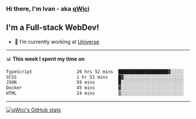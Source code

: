 ### Hi there, I'm Ivan - aka [qWici][website]

## I'm a Full-stack WebDev!
- 🔭 I’m currently working at [Universe][universe]

---

📊 **This week I spent my time on**
<!--START_SECTION:waka-->

```txt
TypeScript                 20 hrs 52 mins  ███████████████████▓░░░░░   79.08 %
SCSS                       1 hr 51 mins    █▓░░░░░░░░░░░░░░░░░░░░░░░   07.03 %
JSON                       59 mins         █░░░░░░░░░░░░░░░░░░░░░░░░   03.77 %
Docker                     45 mins         ▓░░░░░░░░░░░░░░░░░░░░░░░░   02.88 %
HTML                       24 mins         ▒░░░░░░░░░░░░░░░░░░░░░░░░   01.55 %
```

<!--END_SECTION:waka-->

---

[![qWici's GitHub stats](https://github-readme-stats.vercel.app/api?username=qWici)](https://github.com/qWici/github-readme-stats)

[website]: https://devkucher.com
[twitter]: https://twitter.com/KucherDev
[linkedin]: https://www.linkedin.com/in/ivankucher
[universe]: https://universeapps.limited
